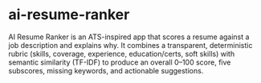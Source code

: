 # ai-resume-ranker
AI Resume Ranker is an ATS-inspired app that scores a resume against a job description and explains why. It combines a transparent, deterministic rubric (skills, coverage, experience, education/certs, soft skills) with semantic similarity (TF-IDF) to produce an overall 0–100 score, five subscores, missing keywords, and actionable suggestions.
